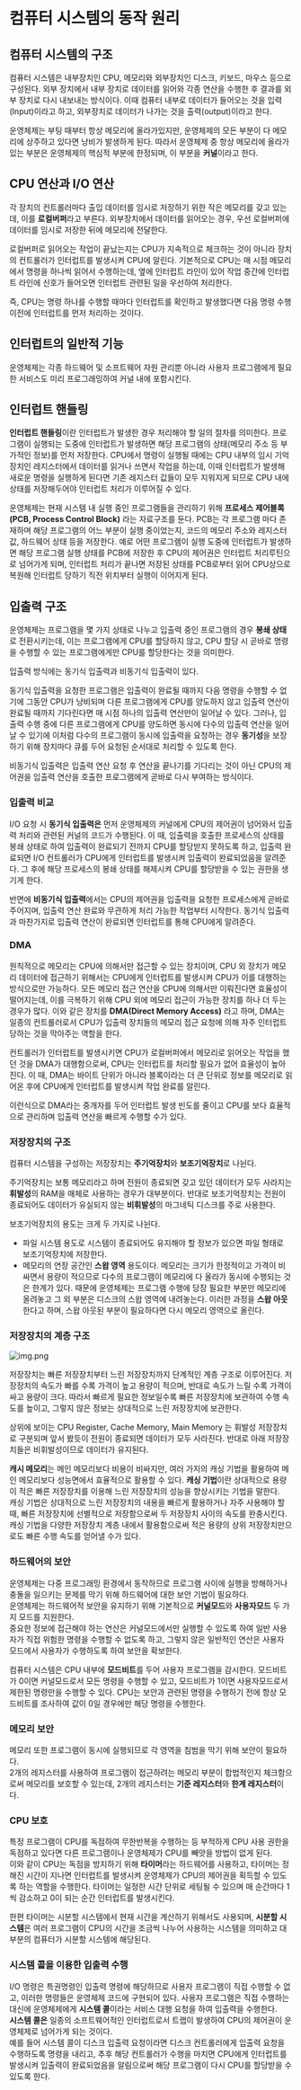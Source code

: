 # 컴퓨터 시스템의 동작 원리
## 컴퓨터 시스템의 구조
컴퓨터 시스템은 내부장치인 CPU, 메모리와 외부장치인 디스크, 키보드, 마우스 등으로 구성된다.
외부 장치에서 내부 장치로 데이터를 읽어와 각종 연산을 수행한 후 결과를 외부 장치로 다시 내보내는 방식이다.
이때 컴퓨터 내부로 데이터가 들어오는 것을 입력(Input)이라고 하고, 외부장치로 데이터가 나가는 것을 출력(output)이라고 한다.

운영체제는 부팅 때부터 항상 메모리에 올라가있지만, 운영체제의 모든 부분이 다 메모리에 상주하고 있다면 낭비가 발생하게 된다.
따라서 운영체제 중 항상 메모리에 올라가 있는 부분은 운영체제의 핵심적 부분에 한정되며, 이 부분을 **커널**이라고 한다.

## CPU 연산과 I/O 연산
각 장치의 컨트롤러마다 출입 데이터를 임시로 저장하기 위한 작은 메모리를 갖고 있는데, 이를 **로컬버퍼**라고 부른다.
외부장치에서 데이터를 읽어오는 경우, 우선 로컬버퍼에 데이터를 임시로 저장한 뒤에 메모리에 전달한다.

로컬버퍼로 읽어오는 작업이 끝났는지는 CPU가 지속적으로 체크하는 것이 아니라 장치의 컨트롤러가 인터럽트를 발생시켜 CPU에 알린다.
기본적으로 CPU는 매 시점 메모리에서 명령을 하나씩 읽어서 수행하는데, 옆에 인터럽트 라인이 있어 작업 중간에 인터럽트 라인에 신호가 들어오면 인터럽트 관련된 일을 우선하여 처리한다.

즉, CPU는 명령 하나를 수행할 때마다 인터럽트를 확인하고 발생했다면 다음 명령 수행 이전에 인터럽트를 먼저 처리하는 것이다.

## 인터럽트의 일반적 기능
운영체제는 각종 하드웨어 및 소프트웨어 자원 관리뿐 아니라 사용자 프로그램에게 필요한 서비스도 미리 프로그래밍하여 커널 내에 포함시킨다.

## 인터럽트 핸들링
**인터럽트 핸들링**이란 인터럽트가 발생한 경우 처리해야 할 일의 절차를 의미한다.
프로그램이 실행되는 도중에 인터럽트가 발생하면 해당 프로그램의 상태(메모리 주소 등 부가적인 정보)를 먼저 저장한다.
CPU에서 명령이 실행될 때에는 CPU 내부의 임시 기억장치인 레지스터에서 데이터를 읽거나 쓰면서 작업을 하는데, 이때 인터럽트가 발생해 새로운 명령을 실행하게 된다면 기존 레지스터 값들이 모두 지워지게
되므로 CPU 내에 상태를 저장해두어야 인터럽트 처리가 이루어질 수 있다.

운영체제는 현재 시스템 내 실행 중인 프로그램들을 관리하기 위해 **프로세스 제어블록(PCB, Process Control Block)** 라는 자료구조를 둔다.
PCB는 각 프로그램 마다 존재하며 해당 프로그램의 어느 부분이 실행 중이었는지, 코드의 메모리 주소와 레지스터 값, 하드웨어 상태 등을 저장한다.
예로 어떤 프로그램이 실행 도중에 인터럽트가 발생하면 해당 프로그램 실행 상태를 PCB에 저장한 후 CPU의 제어권은 인터럽트 처리루틴으로 넘어가게 되며,
인터럽트 처리가 끝나면 저장된 상태를 PCB로부터 읽어 CPU상으로 복원해 인터럽트 당하기 직전 위치부터 실행이 이어지게 된다.

## 입출력 구조
운영체제는 프로그램을 몇 가지 상태로 나누고 입출력 중인 프로그램의 경우 **봉쇄 상태**로 전환시키는데, 이는 프로그램에게 CPU를 할당하지 않고, CPU 할당 시 곧바로 명령을 수행할 수 있는 프로그램에게만 CPU를 할당한다는 것을 의미한다.

입출력 방식에는 동기식 입출력과 비동기식 입출력이 있다.

동기식 입출력을 요청한 프로그램은 입출력이 완료될 때까지 다음 명령을 수행할 수 없기에 그동안 CPU가 낭비되며 다른 프로그램에게 CPU를 양도하지 않고 입출력 연산이 완료될 때까지 기다린다면 매 시점 하나의 입출력 연산만이 일어날 수 있다.
그러나, 입출력 수행 중에 다른 프로그램에게 CPU를 양도하면 동시에 다수의 입출력 연산을 일어날 수 있기에 이처럼 다수의 프로그램이 동시에 입출력을 요청하는 경우 **동기성**을 보장하기 위해 장치마다 큐를 두어 요청된 순서대로 처리할 수 있도록 한다.

비동기식 입출력은 입출력 연산 요청 후 연산을 끝나기를 기다리는 것이 아닌 CPU의 제어권을 입출력 연산을 호출한 프로그램에게 곧바로 다시 부여하는 방식이다.

### 입출력 비교
I/O 요청 시 **동기식 입출력은** 먼저 운영체제의 커널에게 CPU의 제어권이 넘어와서 입출력 처리와 관련된 커널의 코드가 수행된다.
이 때, 입출력을 호출한 프로세스의 상태를 봉쇄 상태로 하여 입출력이 완료되기 전까지 CPU를 할당받지 못하도록 하고, 입출력 완료되면 I/O 컨트롤러가 CPU에게 인터럽트를 발생시켜 입출력이 완료되었음을 알려준다.
그 후에 해당 프로세스의 봉쇄 상태를 해제시켜 CPU를 할당받을 수 있는 권한을 생기게 한다.

반면에 **비동기식 입출력**에서는 CPU의 제어권을 입출력을 요청한 프로세스에게 곧바로 주어지며, 입출력 연산 완료와 무관하게 처리 가능한 작업부터 시작한다.
동기식 입출력과 마찬가지로 입출력 연산이 완료되면 인터럽트를 통해 CPU에게 알려준다.


### DMA
원칙적으로 메모리는 CPU에 의해서만 접근할 수 있는 장치이며, CPU 외 장치가 메모리 데이터에 접근하기 위해서는 CPU에게 인터럽트를 발생시켜 CPU가 이를 대행하는 방식으로만 가능하다.
모든 메모리 접근 연산을 CPU에 의해서만 이뤄진다면 효율성이 떨어지는데, 이를 극복하기 위해 CPU 외에 메모리 접근이 가능한 장치를 하나 더 두는 경우가 많다.
이와 같은 장치를 **DMA(Direct Memory Access)** 라고 하며, DMA는 일종의 컨트롤러로서 CPU가 입출력 장치들의 메모리 접근 요청에 의해 자주 인터럽트 당하는 것을 막아주는 역할을 한다.

컨트롤러가 인터럽트를 발생시키면 CPU가 로컬버퍼에서 메모리로 읽어오는 작업을 했던 것을 DMA가 대행함으로써, CPU는 인터럽트를 처리할 필요가 없어 효율성이 높아진다.
이 때, DMA는 바이트 단위가 아니라 블록이라는 더 큰 단위로 정보를 메모리로 읽어온 후에 CPU에게 인터럽트를 발생시켜 작업 완료를 알린다.

이런식으로 DMA라는 중개자를 두어 인터럽트 발생 빈도를 줄이고 CPU를 보다 효율적으로 관리하며 입출력 연산을 빠르게 수행할 수가 있다.

### 저장장치의 구조
컴퓨터 시스템을 구성하는 저장장치는 **주기억장치**와 **보조기억장치**로 나뉜다.

주기억장치는 보통 메모리라고 하며 전원이 종료되면 갖고 있던 데이터가 모두 사라지는 **휘발성**의 RAM을 매체로 사용하는 경우가 대부분이다.
반대로 보조기억장치는 전원이 종료되어도 데이터가 유실되지 않는 **비휘발성**의 마그네틱 디스크를 주로 사용한다.

보조기억장치의 용도는 크게 두 가지로 나뉜다.
- 파일 시스템 용도로 시스템이 종료되어도 유지해야 할 정보가 있으면 파일 형태로 보조기억장치에 저장한다.
- 메모리의 연장 공간인 **스왑 영역** 용도이다. 메모리는 크기가 한정적이고 가격이 비싸면서 용량이 적으므로 다수의 프로그램이 메모리에 다 올라가 동시에 수행되는 것은 한계가 있다. 때문에 운영체제는 프로그램 수행에 당장 필요한 부분만 메모리에 올려놓고 그 외 부분은 디스크의 스왑 영역에 내려놓는다. 이러한 과정을 **스왑 아웃** 한다고 하며, 스왑 아웃된 부분이 필요하다면 다시 메모리 영역으로 올린다.

### 저장장치의 계층 구조
![img.png](../../images/저장장치_계층구조.png)

저장장치는 빠른 저장장치부터 느린 저장장치까지 단계적인 계층 구조로 이루어진다.
저장장치의 속도가 빠를 수록 가격이 높고 용량이 적으며, 반대로 속도가 느릴 수록 가격이 싸고 용량이 크다.
따라서 빠르게 필요한 정보일수록 빠른 저장장치에 보관하여 수행 속도를 높이고, 그렇지 않은 정보는 상대적으로 느린 저장장치에 보관한다.

상위에 보이는 CPU Register, Cache Memory, Main Memory 는 휘발성 저장장치로 구분되며 앞서 봤듯이 전원이 종료되면 데이터가 모두 사라진다.
반대로 아래 저장장치들은 비휘발성이므로 데이터가 유지된다.

**캐시 메모리**는 메인 메모리보다 비용이 비싸지만, 여러 가지의 캐싱 기법을 활용하여 메인 메모리보다 성능면에서 효율적으로 활용할 수 있다.
**캐싱 기법**이란 상대적으로 용량이 적은 빠른 저장장치를 이용해 느린 저장장치의 성능을 향상시키는 기법을 말한다.<br/>
캐싱 기법은 상대적으로 느린 저장장치의 내용을 빠르게 활용하거나 자주 사용해야 할 때, 빠른 저장장치에 선별적으로 저장함으로써 두 저장장치 사이의 속도를 완충시킨다.<br/>
캐싱 기법을 다양한 저장장치 계층 내에서 활용함으로써 적은 용량의 상위 저장장치만으로도 빠른 수행 속도를 얻어낼 수가 있다.


### 하드웨어의 보안
운영체제는 다중 프로그래밍 환경에서 동작하므로 프로그램 사이에 실행을 방해하거나 충돌을 일으키는 문제를 막기 위해 하드웨어에 대한 보안 기법이 필요하다.
<br/>운영체제는 하드웨어적 보안을 유지하기 위해 기본적으로 **커널모드**와 **사용자모드** 두 가지 모드를 지원한다.
<br/>중요한 정보에 접근해야 하는 연산은 커널모드에서만 실행할 수 있도록 하여 일반 사용자가 직접 위험한 명령을 수행할 수 없도록 하고, 그렇지 않은 일반적인 연산은 사용자 모드에서 사용자가 수행하도록 하여 보안을 확보한다.

컴퓨터 시스템은 CPU 내부에 **모드비트**를 두어 사용자 프로그램을 감시한다. 모드비트가 0이면 커널모드로서 모든 명령을 수행할 수 있고, 모드비트가 1이면 사용자모드로서 제한된 명령만을 수행할 수 있다.
CPU는 보안과 관련된 명령을 수행하기 전에 항상 모드비트를 조사하여 값이 0일 경우에만 해당 명령을 수행한다.

### 메모리 보안
메모리 또한 프로그램이 동시에 실행되므로 각 영역을 침범을 막기 위해 보안이 필요하다.<br/>
2개의 레지스터를 사용하여 프로그램이 접근하려는 메모리 부분이 합법적인지 체크함으로써 메모리를 보호할 수 있는데, 2개의 레지스터는 **기준 레지스터**와 **한계 레지스터**이다.

### CPU 보호
특정 프로그램이 CPU를 독점하여 무한반복을 수행하는 등 부적하게 CPU 사용 권한을 독점하고 있다면 다른 프로그램이나 운영체제가 CPU를 빼앗을 방법이 없게 된다.<br/>
이와 같이 CPU는 독점을 방지하기 위해 **타이머**라는 하드웨어를 사용하고, 타이머는 정해진 시간이 지나면 인터럽트를 발생시켜 운영체제가 CPU의 제어권을 획득할 수 있도록 하는 역할을 수행한다.
타이머는 일정한 시간 단위로 세팅될 수 있으며 매 순간마다 1씩 감소하고 0이 되는 순간 인터럽트를 발생시킨다.

한편 타이머는 시분할 시스템에서 현재 시간을 계산하기 위해서도 사용되며, **시분할 시스템**은 여러 프로그램이 CPU의 시간을 조금씩 나누어 사용하는 시스템을 의미하고 대부분의 컴퓨터가 시분할 시스템에 해당된다.

### 시스템 콜을 이용한 입출력 수행
I/O 명령은 특권명령인 입출력 명령에 해당하므로 사용자 프로그램이 직접 수행할 수 없고, 이러한 명령들은 운영체제 코드에 구현되어 있다.
사용자 프로그램은 직접 수행하는 대신에 운영체제에게 **시스템 콜**이라는 서비스 대행 요청을 하여 입출력을 수행한다.<br/>
**시스템 콜은** 일종의 소프트웨어적인 인터럽트로서 트랩이 발생하여 CPU의 제어권이 운영체제로 넘어가게 되는 것이다.<br/>
예를 들어 시스템 콜이 디스크 입출력 요청이라면 디스크 컨트롤러에게 입출력 요청을 수행하도록 명령을 내리고, 추후 해당 컨트롤러가 수행을 마치면 CPU에게 인터럽트를 발생시켜 입출력이 완료되었음을 알림으로써 해당 프로그램이 다시 CPU를 할당받을 수 있도록 한다.